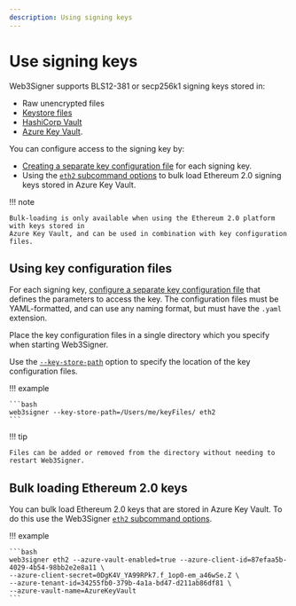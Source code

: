 ```yaml
---
description: Using signing keys
---
```


# Use signing keys

Web3Signer supports BLS12-381 or secp256k1 signing keys stored in:

* Raw unencrypted files
* [Keystore files](https://github.com/ethereum/EIPs/blob/master/EIPS/eip-2335.md)
* [HashiCorp Vault](../HowTo/Store-Keys/Use-Hashicorp.md)
* [Azure Key Vault](../HowTo/Store-Keys/Use-Azure.md).

You can configure access to the signing key by:

* [Creating a separate key configuration file] for each signing key.
* Using the [`eth2` subcommand options](../Reference/CLI/CLI-Subcommands.md#eth2) to bulk load
    Ethereum 2.0 signing keys stored in Azure Key Vault.

!!! note

    Bulk-loading is only available when using the Ethereum 2.0 platform with keys stored in
    Azure Key Vault, and can be used in combination with key configuration files.

## Using key configuration files

For each signing key, [configure a separate key configuration file] that defines the parameters
to access the key. The configuration files must be YAML-formatted, and can use any naming format,
but must have the `.yaml` extension.

Place the key configuration files in a single directory which you specify when starting Web3Signer.

Use the [`--key-store-path`](../Reference/CLI/CLI-Syntax.md#key-store-path) option
to specify the location of the key configuration files.

!!! example

    ```bash
    web3signer --key-store-path=/Users/me/keyFiles/ eth2
    ```

!!! tip

    Files can be added or removed from the directory without needing to
    restart Web3Signer.

## Bulk loading Ethereum 2.0 keys

You can bulk load Ethereum 2.0 keys that are stored in Azure Key Vault. To do this use the
Web3Signer [`eth2` subcommand options](../Reference/CLI/CLI-Subcommands.md#eth2).

!!! example

    ```bash
    web3signer eth2 --azure-vault-enabled=true --azure-client-id=87efaa5b-4029-4b54-98bb2e2e8a11 \
    --azure-client-secret=0DgK4V_YA99RPk7.f_1op0-em_a46wSe.Z \
    --azure-tenant-id=34255fb0-379b-4a1a-bd47-d211ab86df81 \
    --azure-vault-name=AzureKeyVault
    ```

<!-- Link -->
[configure a separate key configuration file]: ../Reference/Key-Configuration-Files.md
[Creating a separate key configuration file]: #using-key-configuration-files
